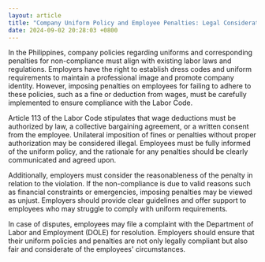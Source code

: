 ```yaml
---
layout: article
title: "Company Uniform Policy and Employee Penalties: Legal Considerations"
date: 2024-09-02 20:28:03 +0800
---
```


<p>In the Philippines, company policies regarding uniforms and corresponding penalties for non-compliance must align with existing labor laws and regulations. Employers have the right to establish dress codes and uniform requirements to maintain a professional image and promote company identity. However, imposing penalties on employees for failing to adhere to these policies, such as a fine or deduction from wages, must be carefully implemented to ensure compliance with the Labor Code.</p><p>Article 113 of the Labor Code stipulates that wage deductions must be authorized by law, a collective bargaining agreement, or a written consent from the employee. Unilateral imposition of fines or penalties without proper authorization may be considered illegal. Employees must be fully informed of the uniform policy, and the rationale for any penalties should be clearly communicated and agreed upon.</p><p>Additionally, employers must consider the reasonableness of the penalty in relation to the violation. If the non-compliance is due to valid reasons such as financial constraints or emergencies, imposing penalties may be viewed as unjust. Employers should provide clear guidelines and offer support to employees who may struggle to comply with uniform requirements.</p><p>In case of disputes, employees may file a complaint with the Department of Labor and Employment (DOLE) for resolution. Employers should ensure that their uniform policies and penalties are not only legally compliant but also fair and considerate of the employees' circumstances.</p>